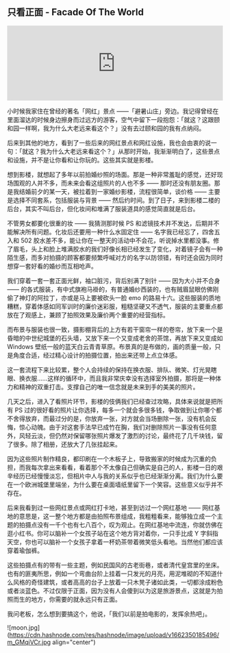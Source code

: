 ## 只看正面 - Facade Of The World

<iframe allow="autoplay *; encrypted-media *; fullscreen *; clipboard-write" frameborder="0" height="175" style="width:100%;max-width:660px;overflow:hidden;background:transparent;" sandbox="allow-forms allow-popups allow-same-origin allow-scripts allow-storage-access-by-user-activation allow-top-navigation-by-user-activation" src="https://embed.podcasts.apple.com/cn/podcast/%E7%BD%91%E7%BA%A2%E6%99%AF%E7%82%B9-%E6%98%AF%E7%8E%A9%E6%99%AF-%E8%BF%98%E6%98%AF%E7%8E%A9%E5%91%BD/id1594155052?i=1000577780244"></iframe>

小时候我家住在曾经的著名「网红」景点 ——「避暑山庄」旁边。我记得曾经在里面溜达的时候身边擦身而过远方的游客，空气中留下一段抱怨：「就这？这跟颐和园一样啊，我为什么大老远来看这个？」没有去过颐和园的我有点纳闷。

后来到其他的地方，看到了一些后来的网红景点和网红设施，我也会由衷的说一句：「就这？我为什么大老远来看这个？」从那时开始，我渐渐明白了，这些景点和设施，并不是让你看和让你玩的。这些其实就是影楼。

想到影楼，就想起了多年以前拍婚纱照的场面。那是一种非常羞耻的感觉，还好现场围观的人并不多，而未来会看这组照片的人也不多 —— 那时还没有朋友圈。那是我结婚前夕的某一天，被拉着到一家婚纱影楼，流程很简单，谈价格 —— 主要是选择不同套系，包括服装与背景 —— 然后约时间。到了日子，来到影楼二楼的后台，其实不叫后台，但化妆间和堆满了服装道具的感觉简直就是后台。

不管男女都要化很重的妆 —— 我猜测那时候 PS 和滤镜技术并不发达，后期并不能解决所有问题。化妆后还要用一种什么水固定住 —— 名字我已经忘了，四舍五入和 502 胶水差不多，能让你在一整天的活动中不会花，听说掉水里都没事。修了眉毛，头上和脸上堆满胶水的我们好像长相已经发生了变化，对着镜子会有一种陌生感，而多对拍摄的顾客都要频繁呼喊对方的名字以防领错，有时还会因为同时想穿一套好看的婚纱而互相呛声。

我们穿着一套一套正面光鲜，袖口脏污，背后别满了别针 —— 因为大小并不合身 —— 的各式服装，有中式旗袍马褂的，有普通婚纱西装的，也有贼眉鼠眼仿佛刚偷了神灯的阿拉丁，亦或是马上要被砍头一脸 emo 的路易十六。这些服装的质地糟糕，穿着体感如同军训时的廉价迷彩服，粗糙坚硬又不透气，服装的主要重点都放在了观感上，兼顾了拍照效果及廉价两个重要的经营指标。

而布景与服装也很一致，摄影棚背后的上方有若干窗帘一样的卷帘，放下来一个是昏暗的中世纪城堡的石头墙，又放下来一个又变成老舍的茶馆，再放下来又变成如 Windows 壁纸一般的蓝天白云青青草原。布景真的是布做的，画的质量一般，只是角度合适，经过精心设计的拍摄位置，拍出来还带上点立体感。

这一套流程下来比较累，整个人会持续的保持在换衣服、排队、微笑、灯光晃瞎眼、换衣服……这样的循环中，而且我非常庆幸没有选择室外拍摄，那将是一种体力和精神的双重打击。支撑自己的唯一信念就是未来到手的美美的照片。

几天之后，进入了看照片环节，影楼的伎俩我们已经查过攻略，具体来说就是把所有 PS 过的很好看的照片让你选择，每多一个就会多很多钱，争取做到让你哪个都不舍得放弃，而最过分的是，你放弃一张，对方就会当场删除一张，没有机会反悔，惊心动魄。由于对这套手法早已成竹在胸，我们对删除照片一事没有任何意外，风轻云淡，但仍然对保留哪张照片爆发了激烈的讨论，最终花了几千块钱，留了很多。除了相册，还放大了几张挂起来。

因为这些照片制作精良，都印刷在一个木板子上，导致搬家的时候成为沉重的负担，而我每次拿出来看看，看着那个不太像自己但确实是自己的人，影楼一日的艰辛经历已经慢慢淡忘，但相片中人与我的关系似乎也已经渐渐分离。我们为什么要在一个欧洲城堡里端坐，为什么要在桌面墙纸里留下一个笑容。这些意义似乎并不存在。

后来我看到过一些网红景点或网红打卡地，甚至到访过一个网红基地 —— 网红基地的意思是，这一整个地方都是由拍照布景组成，我粗粗看来，能够独立成一个主题的拍摄点没有一千个也有七八百个，叹为观止。在网红基地中流连，你就仿佛在逛小红书。你可以脑补一个女孩子站在这个地方背对着你，一只手比成 Y 字斜指天空，你也可以脑补一个女孩子拿着一杯奶茶带着微笑低头看地。当然他们都应该穿着瑜伽裤。

这些拍摄点有的带有一些主题，例如民国风的古老街巷，或者清代皇宫里的坐床。也有的匪夷所思，例如一个弯曲台阶上挂着一只发光的月亮，用泥堆砌的不知道什么风格的奇怪建筑，或者高高的台子上放着一只木凳子诸如此类，一切都涂成粉色或者淡蓝色。不过仅限于正面，因为没有人会傻到以为这是旅游景点，这就是为拍照而生的地方，你需要的就永远只有正面。

我问老板，怎么想到要搞这个，他说，「我们以前是拍电影的，发挥余热吧」。


![moon.jpg](https://cdn.hashnode.com/res/hashnode/image/upload/v1662350185496/m_GMqiVCr.jpg align="center")

